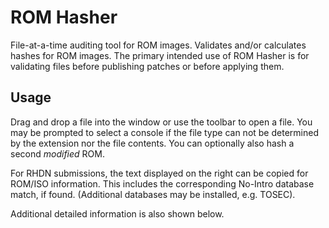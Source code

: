 # ROM Hasher

File-at-a-time auditing tool for ROM images. Validates and/or calculates hashes for ROM images. The primary intended use of ROM Hasher is for validating files before publishing patches or before applying them.

## Usage

Drag and drop a file into the window or use the toolbar to open a file. You may be prompted to select a console if the file type can not be determined by the extension nor the file contents. You can optionally also hash a second *modified* ROM.

For RHDN submissions, the text displayed on the right can be copied for ROM/ISO information. This includes the corresponding No-Intro database match, if found. (Additional databases may be installed, e.g. TOSEC).

Additional detailed information is also shown below.
